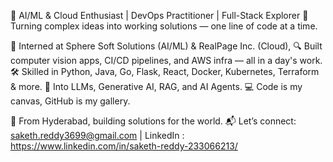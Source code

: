 🚀 AI/ML & Cloud Enthusiast | DevOps Practitioner | Full-Stack Explorer
🎯 Turning complex ideas into working solutions — one line of code at a time.

🧠 Interned at Sphere Soft Solutions (AI/ML) & RealPage Inc. (Cloud),
🔍 Built computer vision apps, CI/CD pipelines, and AWS infra — all in a day's work.
🛠️ Skilled in Python, Java, Go, Flask, React, Docker, Kubernetes, Terraform & more.
🤖 Into LLMs, Generative AI, RAG, and AI Agents.
💻 Code is my canvas, GitHub is my gallery.

📍 From Hyderabad, building solutions for the world.
📬 Let’s connect: saketh.reddy3699@gmail.com | LinkedIn : https://www.linkedin.com/in/saketh-reddy-233066213/
